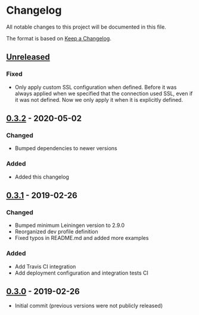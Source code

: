 # Changelog
All notable changes to this project will be documented in this file.

The format is based on [Keep a Changelog](http://keepachangelog.com/en/1.0.0/).

## [Unreleased]
### Fixed
- Only apply custom SSL configuration when defined. Before it was always applied when we specified that the connection used SSL, even if it was not defined. Now we only apply it when it is explicitly defined.

## [0.3.2] - 2020-05-02
### Changed
- Bumped dependencies to newer versions

### Added
- Added this changelog

## [0.3.1] - 2019-02-26
### Changed
- Bumped minimum Leiningen version to 2.9.0
- Reorganized dev profile definition
- Fixed typos in README.md and added more examples

### Added
- Add Travis CI integration
- Add deployment configuration and integration tests CI 

## [0.3.0] - 2019-02-26
- Initial commit (previous versions were not publicly released)

[UNRELEASED]:  https://github.com/magnetcoop/scheduling.twarc/compare/v0.3.2...HEAD
[0.3.2]: https://github.com/magnetcoop/scheduling.twarc/releases/tag/v0.3.2
[0.3.1]: https://github.com/magnetcoop/scheduling.twarc/releases/tag/v0.3.1
[0.3.0]: https://github.com/magnetcoop/scheduling.twarc/releases/tag/v0.3.0


